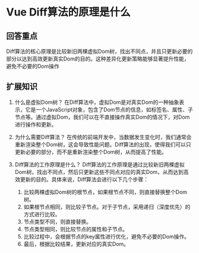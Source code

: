 # Vue Diff算法的原理是什么

## 回答重点

Diff算法的核心原理是比较新旧两棵虚拟Dom树，找出不同点，并且只更新必要的部分以达到高效更新真实Dom的目的。这种差异化更新策略能够显著提升性能，避免不必要的Dom操作

## 扩展知识

1. 什么是虚拟Dom树？
   在Diff算法中，虚拟Dom是对真实Dom的一种抽象表示，它是一个JavaScript对象，包含了Dom节点的信息，如标签名、属性、子节点等。通过虚拟Dom，我们可以在不直接操作真实Dom的情况下，对Dom进行操作和更新。

2. 为什么需要Diff算法？
   在传统的前端开发中，当数据发生变化时，我们通常会重新渲染整个Dom树，这会导致性能问题。Diff算法的出现，使得我们可以只更新必要的部分，而不是重新渲染整个Dom树，从而提高了性能。

3. Diff算法的工作原理是什么？
   Diff算法的工作原理是通过比较新旧两棵虚拟Dom树，找出不同点，然后只更新这些不同点对应的真实Dom，从而达到高效更新的目的。具体来说，Diff算法会进行以下几个步骤：

   1. 比较两棵虚拟Dom树的根节点，如果根节点不同，则直接替换整个Dom树。
   2. 如果根节点相同，则比较子节点。对于子节点，采用递归（深度优先）的方式进行比较。
   3. 节点类型不同，则直接替换。
   4. 节点类型相同，则比较节点的属性和子节点。
   5. 比较过程中，会根据节点的key属性进行优化，避免不必要的Dom操作。
   6. 最后，根据比较结果，更新对应的真实Dom。
